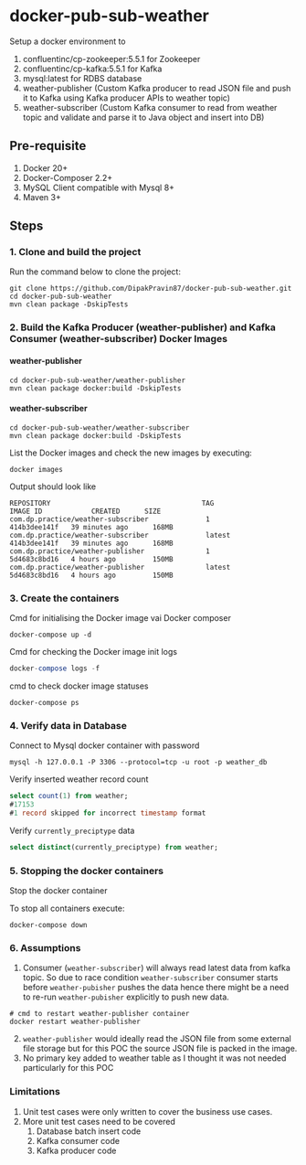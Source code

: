 # docker-pub-sub-weather

Setup a docker environment to 
1. confluentinc/cp-zookeeper:5.5.1 for Zookeeper
2. confluentinc/cp-kafka:5.5.1 for Kafka
3. mysql:latest for RDBS database
4. weather-publisher (Custom Kafka producer to read JSON file and push it to Kafka using Kafka producer APIs to weather topic) 
5. weather-subscriber (Custom Kafka consumer to read from weather topic and validate and parse it to Java object and insert into DB)

## Pre-requisite
1. Docker 20+
2. Docker-Composer 2.2+
3. MySQL Client compatible with Mysql 8+
4. Maven 3+

## Steps

### 1. Clone and build the project
Run the command below to clone the project:
```
git clone https://github.com/DipakPravin87/docker-pub-sub-weather.git
cd docker-pub-sub-weather
mvn clean package -DskipTests
```
### 2. Build the Kafka Producer (weather-publisher) and Kafka Consumer (weather-subscriber) Docker Images
#### weather-publisher
```
cd docker-pub-sub-weather/weather-publisher
mvn clean package docker:build -DskipTests
```
#### weather-subscriber
```
cd docker-pub-sub-weather/weather-subscriber
mvn clean package docker:build -DskipTests
```

List the Docker images and check the new images by executing:
```
docker images
```
Output should look like
```console
REPOSITORY                                     TAG                 IMAGE ID            CREATED      SIZE
com.dp.practice/weather-subscriber              1              414b3dee141f   39 minutes ago      168MB
com.dp.practice/weather-subscriber              latest         414b3dee141f   39 minutes ago      168MB
com.dp.practice/weather-publisher               1              5d4683c8bd16   4 hours ago         150MB
com.dp.practice/weather-publisher               latest         5d4683c8bd16   4 hours ago         150MB
```
### 3. Create the containers
Cmd for initialising the Docker image vai Docker composer
```
docker-compose up -d
```
Cmd for checking the Docker image init logs
```sql
docker-compose logs -f
```
cmd to check docker image statuses
```
docker-compose ps
```
### 4. Verify data in Database

Connect to Mysql docker container with password 
```shell
mysql -h 127.0.0.1 -P 3306 --protocol=tcp -u root -p weather_db
```
Verify inserted weather record count
```sql
select count(1) from weather;
#17153
#1 record skipped for incorrect timestamp format
```
Verify `currently_preciptype` data
```sql
select distinct(currently_preciptype) from weather;
```

### 5. Stopping the docker containers
Stop the docker container

To stop all containers execute:
```
docker-compose down
```

### 6. Assumptions
1. Consumer (`weather-subscriber`) will always read latest data from kafka topic. 
So due to race condition `weather-subscriber` consumer starts before `weather-pubisher` pushes the data 
hence there might be a need to re-run `weather-pubisher` explicitly to push new data.
```shell
# cmd to restart weather-publisher container 
docker restart weather-publisher
```
2. `weather-publisher` would ideally read the JSON file from some external file storage but for this POC the source JSON file is packed in the image.
3. No primary key added to weather table as I thought it was not needed particularly for this POC

### Limitations
1. Unit test cases were only written to cover the business use cases.
2. More unit test cases need to be covered
   1. Database batch insert code
   2. Kafka consumer code 
   3. Kafka producer code
